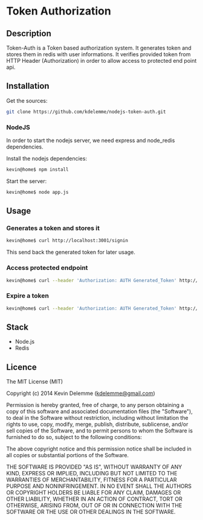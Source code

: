 # Token Authorization


## Description

Token-Auth is a Token based authorization system. It generates token and stores them in redis with user informations. It verifies provided token from HTTP Header (Authorization) in order to allow access to protected end point api.


## Installation

Get the sources:
```bash
git clone https://github.com/kdelemme/nodejs-token-auth.git
```

### NodeJS

In order to start the nodejs server, we need express and node_redis dependencies.

Install the nodejs dependencies:
```bash
kevin@home$ npm install
```

Start the server:
```bash
kevin@home$ node app.js
```

## Usage

### Generates a token and stores it
```bash
kevin@home$ curl http://localhost:3001/signin
```

This send back the generated token for later usage.

### Access protected endpoint
```bash
kevin@home$ curl --header 'Authorization: AUTH Generated_Token' http://localhost:3001/protected
```

### Expire a token
```bash
kevin@home$ curl --header 'Authorization: AUTH Generated_Token' http://localhost:3001/expire
```


## Stack

* Node.js
* Redis

## Licence
The MIT License (MIT)

Copyright (c) 2014 Kevin Delemme (kdelemme@gmail.com)

Permission is hereby granted, free of charge, to any person obtaining a copy
of this software and associated documentation files (the "Software"), to deal
in the Software without restriction, including without limitation the rights
to use, copy, modify, merge, publish, distribute, sublicense, and/or sell
copies of the Software, and to permit persons to whom the Software is
furnished to do so, subject to the following conditions:

The above copyright notice and this permission notice shall be included in
all copies or substantial portions of the Software.

THE SOFTWARE IS PROVIDED "AS IS", WITHOUT WARRANTY OF ANY KIND, EXPRESS OR
IMPLIED, INCLUDING BUT NOT LIMITED TO THE WARRANTIES OF MERCHANTABILITY,
FITNESS FOR A PARTICULAR PURPOSE AND NONINFRINGEMENT. IN NO EVENT SHALL THE
AUTHORS OR COPYRIGHT HOLDERS BE LIABLE FOR ANY CLAIM, DAMAGES OR OTHER
LIABILITY, WHETHER IN AN ACTION OF CONTRACT, TORT OR OTHERWISE, ARISING FROM,
OUT OF OR IN CONNECTION WITH THE SOFTWARE OR THE USE OR OTHER DEALINGS IN
THE SOFTWARE.
